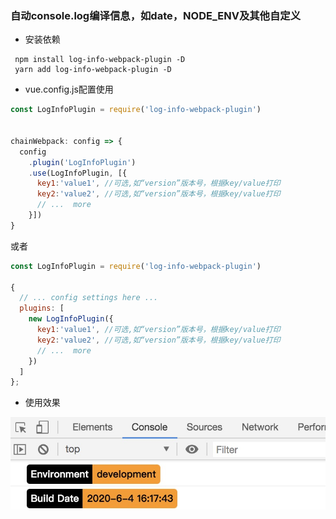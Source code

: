 
### 自动console.log编译信息，如date，NODE_ENV及其他自定义

+ 安装依赖
```
 npm install log-info-webpack-plugin -D
 yarn add log-info-webpack-plugin -D
```

+ vue.config.js配置使用
```javascript
const LogInfoPlugin = require('log-info-webpack-plugin')


chainWebpack: config => {
  config
    .plugin('LogInfoPlugin')
    .use(LogInfoPlugin, [{
      key1:'value1', //可选,如“version”版本号，根据key/value打印
      key2:'value2', //可选,如“version”版本号，根据key/value打印
      // ...  more
    }])
}
```

或者 

```javascript
const LogInfoPlugin = require('log-info-webpack-plugin')

{
  // ... config settings here ...
  plugins: [
    new LogInfoPlugin({
      key1:'value1', //可选,如“version”版本号，根据key/value打印
      key2:'value2', //可选,如“version”版本号，根据key/value打印
      // ...  more
    })
  ]
};
```


+ 使用效果

![效果图demo](./screenshot/demo.jpg)

